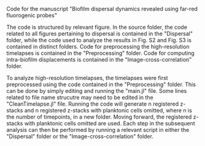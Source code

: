Code for the manuscript "Biofilm dispersal dynamics revealed using far-red fluorogenic probes"

The code is structured by relevant figure. In the source folder, the code related to all figures pertaining to dispersal is contained in the "Dispersal" folder, while the code used to analyze the results in Fig. S2 and Fig. S3 is contained in distinct folders. Code for preprocessing the high-resolution timelapses is contained in the "Preprocessing" folder. Code for computing intra-biofilm displacements is contained in the "Image-cross-correlation" folder.

To analyze high-resolution timelapses, the timelapses were first preprocessed using the code contained in the "Preprocessing" folder. This can be done by simply editing and running the "main.jl" file. Some lines related to file name strucutre may need to be edited in the "CleanTimelapse.jl" file. Running the code will generate n registered z-stacks and n registered z-stacks with planktonic cells omitted, where n is the number of timepoints, in a new folder. Moving
forward, the registered z-stacks with planktonic cells omitted are used. Each step in the subsequent analysis can then be performed by running a relevant script in either the "Dispersal" folder or the "Image-cross-correlation" folder. 
